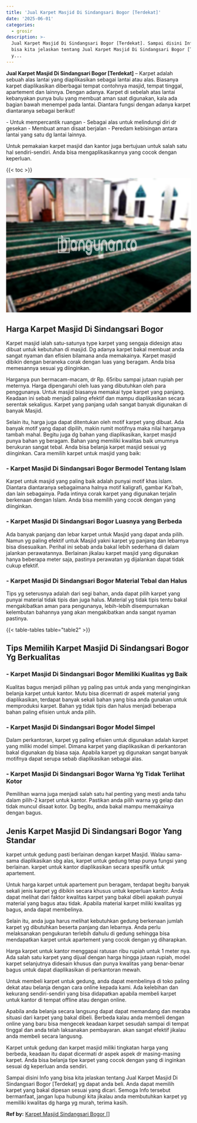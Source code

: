 ```yaml
---
title: 'Jual Karpet Masjid Di Sindangsari Bogor [Terdekat]'
date: '2025-06-01'
categories:
  - grosir
description: >-
  Jual Karpet Masjid Di Sindangsari Bogor [Terdekat]. Sampai disini Info yang
  bisa kita jelaskan tentang Jual Karpet Masjid Di Sindangsari Bogor [Terdekat]
  y...
---
```


**Jual Karpet Masjid Di Sindangsari Bogor \[Terdekat\]** – Karpet adalah sebuah alas lantai yang diaplikasikan sebagai lantai atau alas. Biasanya karpet diaplikasikan diberbagai tempat contohnya masjid, tempat tinggal, apartement dan lainnya. Dengan adanya. Karpet di sebelah atas lantai kebanyakan punya bulu yang membuat aman saat digunakan, kala ada bagian bawah menempel pada lantai. Diantara fungsi dengan adanya karpet diantaranya sebagai berikut!

\- Untuk mempercantik ruangan - Sebagai alas untuk melindungi diri dr gesekan - Membuat aman disaat berjalan - Peredam kebisingan antara lantai yang satu dg lantai lainnya.

Untuk pemakaian karpet masjid dan kantor juga bertujuan untuk salah satu hal sendiri-sendiri. Anda bisa mengaplikasikannya yang cocok dengan keperluan.

{{< toc >}}

![Jual Karpet Masjid Di Sindangsari Bogor [Terdekat]](/images/grosir-karpet-murah-40.png)

## Harga Karpet Masjid Di Sindangsari Bogor

Karpet masjid ialah satu-satunya type karpet yang sengaja didesign atau dibuat untuk kebutuhan di masjid. Dg adanya karpet bakal membuat anda sangat nyaman dan efisien bilamana anda memakainya. Karpet masjid dibikin dengan beraneka corak dengan luas yang beragam. Anda bisa memesannya sesuai yg diinginkan.

Harganya pun bermacam-macam, dr Rp. 65ribu sampai jutaan rupiah per meternya. Harga dipengaruhi oleh luas yang dibutuhkan oleh para penggunanya. Untuk masjid biasanya memakai type karpet yang panjang. Keadaan ini sebab menjadi paling efektif dan mampu diaplikasikan secara serentak sekaligus. Karpet yang panjang udah sangat banyak digunakan di banyak Masjid.

Selain itu, harga juga dapat ditentukan oleh motif karpet yang dibuat. Ada banyak motif yang dapat dipilih, makin rumit motifnya maka nilai harganya tambah mahal. Begitu juga dg bahan yang diaplikasikan, karpet masjid punya bahan yg beragam. Bahan yang memiliki kwalitas baik umumnya berukuran sangat tebal. Anda bisa belanja karpet masjid sesuai yg diinginkan. Cara memilih karpet untuk masjid yang baik:

### \- Karpet Masjid Di Sindangsari Bogor Bermodel Tentang Islam

Karpet untuk masjid yang paling baik adalah punyai motif khas islam. Diantara diantaranya sebagaimana halnya motif kaligrafi, gambar Ka’bah, dan lain sebagainya. Pada intinya corak karpet yang digunakan terjalin berkenaan dengan Islam. Anda bisa memilih yang cocok dengan yang diinginkan.

### \- Karpet Masjid Di Sindangsari Bogor Luasnya yang Berbeda

Ada banyak panjang dan lebar karpet untuk Masjid yang dapat anda pilih. Namun yg paling efektif untuk Masjid yakni karpet yg panjang dan lebarnya bisa disesuaikan. Perihal ini sebab anda bakal lebih sederhana di dalam jalankan perawatannya. Berlainan jikalau karpet masjid yang digunakan hanya beberapa meter saja, pastinya perawatan yg dijalankan dapat tidak cukup efektif.

### \- Karpet Masjid Di Sindangsari Bogor Material Tebal dan Halus

Tips yg seterusnya adalah dari segi bahan, anda dapat pilih karpet yang punyai material tidak tipis dan juga halus. Material yg tidak tipis tentu bakal mengakibatkan aman para pengunanya, lebih-lebih disempurnakan kelembutan bahannya yang akan mengakibatkan anda sangat nyaman pastinya.

{{< table-tables table="table2" >}}

## Tips Memilih Karpet Masjid Di Sindangsari Bogor Yg Berkualitas

### \- Karpet Masjid Di Sindangsari Bogor Memiliki Kualitas yg Baik

Kualitas bagus menjadi pilihan yg paling pas untuk anda yang menginginkan belanja karpet untuk kantor. Mutu bisa dicermati dr aspek material yang diaplikasikan, terdapat banyak sekali bahan yang bisa anda gunakan untuk memproduksi karpet. Bahan yg tidak tipis dan halus menjadi beberapa bahan paling efisien untuk anda pilih.

### \- Karpet Masjid Di Sindangsari Bogor Model Simpel

Dalam perkantoran, karpet yg paling efisien untuk digunakan adalah karpet yang miliki model simpel. Dimana karpet yang diaplikasikan di perkantoran bakal digunakan dg biasa saja. Apabila karpet yg digunakan sangat banyak motifnya dapat serupa sebab diaplikasikan sebagai alas.

### \- Karpet Masjid Di Sindangsari Bogor Warna Yg Tidak Terlihat Kotor

Pemilihan warna juga menjadi salah satu hal penting yang mesti anda tahu dalam pilih-2 karpet untuk kantor. Pastikan anda pilih warna yg gelap dan tidak muncul disaat kotor. Dg begitu, anda bakal mampu memakainya dengan bagus.

## Jenis Karpet Masjid Di Sindangsari Bogor Yang Standar

karpet untuk gedung pasti berlainan dengan karpet Masjid. Walau sama-sama diaplikasikan sbg alas, karpet untuk gedung tetap punya fungsi yang berlainan. karpet untuk kantor diaplikasikan secara spesifik untuk apartement.

Untuk harga karpet untuk apartement pun beragam, terdapat begitu banyak sekali jenis karpet yg dibikin secara khusus untuk keperluan kantor. Anda dapat melihat dari faktor kwalitas karpet yang bakal dibeli apakah punyai material yang bagus atau tidak. Apabila material karpet miliki kwalitas yg bagus, anda dapat membelinya.

Selain itu, anda juga harus melihat kebutuhkan gedung berkenaan jumlah karpet yg dibutuhkan beserta panjang dan lebarnya. Anda perlu melaksanakan pengukuran terlebih dahulu di gedung sehingga bisa mendapatkan karpet untuk apartement yang cocok dengan yg diharapkan.

Harga karpet untuk kantor menggapai ratusan ribu rupiah untuk 1 meter nya. Ada salah satu karpet yang dijual dengan harga hingga jutaan rupiah, model karpet selanjutnya didesain khusus dan punya kwalitas yang benar-benar bagus untuk dapat diaplikasikan di perkantoran mewah.

Untuk membeli karpet untuk gedung, anda dapat membelinya di toko paling dekat atau belanja dengan cara online kepada kami. Ada kelebihan dan kekurang sendiri-sendiri yang bisa didapatkan apabila membeli karpet untuk kantor di tempat offline atau dengan online.

Apabila anda belanja secara langsung dapat dapat memandang dan meraba situasi dari karpet yang bakal dibeli. Berbeda kalau anda membeli dengan online yang baru bisa mengecek keadaan karpet sesudah sampai di tempat tinggal dan anda telah laksanakan pembayaran. akan sangat efektif jikalau anda membeli secara langusng.

Karpet untuk gedung dan karpet masjid miliki tingkatan harga yang berbeda, keadaan itu dapat dicermati dr aspek aspek dr masing-masing karpet. Anda bisa belanja tipe karpet yang cocok dengan yang di inginkan sesuai dg keperluan anda sendiri.

Sampai disini Info yang bisa kita jelaskan tentang Jual Karpet Masjid Di Sindangsari Bogor \[Terdekat\] yg dapat anda beli. Anda dapat memilih karpet yang bakal dipesan sesuai yang dicari. Semoga Info tersebut bermanfaat, jangan lupa hubungi kita jikalau anda membutuhkan karpet yg memiliki kwalitas dg harga yg murah, terima kasih.

**Ref by:**  [Karpet Masjid Sindangsari Bogor []](https://id.wikipedia.org/wiki/Karpet)
